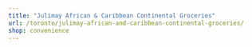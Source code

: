 ```yaml
---
title: "Julimay African & Caribbean Continental Groceries"
url: /toronto/julimay-african-and-caribbean-continental-groceries/
shop: convenience
---
```

